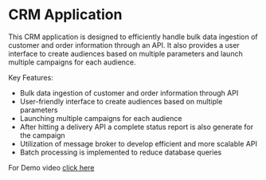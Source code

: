 # CRM Application

This CRM application is designed to efficiently handle bulk data ingestion of customer and order information through an API. It also provides a user interface to create audiences based on multiple parameters and launch multiple campaigns for each audience. 

Key Features:
- Bulk data ingestion of customer and order information through API
- User-friendly interface to create audiences based on multiple parameters
- Launching multiple campaigns for each audience
- After hitting a delivery API a complete status report is also generate for the campaign
- Utilization of message broker to develop efficient and more scalable API
- Batch processing is implemented to reduce database queries

For Demo video [click here](https://drive.google.com/file/d/1PeEQOMQoep9Yhx1aZCzVbmXgYHnYimyI/view?usp=sharing)



